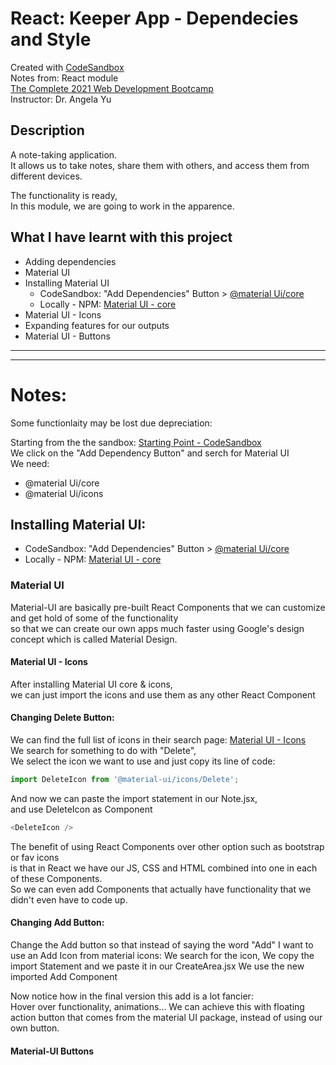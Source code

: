 # React: Keeper App - Dependecies and Style

Created with [CodeSandbox](https://codesandbox.io/)  
Notes from: React module  
[The Complete 2021 Web Development Bootcamp](https://www.udemy.com/course/the-complete-web-development-bootcamp/)  
Instructor: Dr. Angela Yu 

## Description

A note-taking application.      
It allows us to take notes, share them with others, and access them from different devices. 

The functionality is ready,     
In this module, we are going to work in the apparence.

## What I have learnt with this project

* Adding dependencies
* Material UI
* Installing Material UI
  * CodeSandbox: "Add Dependencies" Button > [@material Ui/core](https://codesandbox.io/examples/package/@material-ui/core)  
  * Locally - NPM:  [Material UI - core](https://www.npmjs.com/package/@material-ui/core)  
* Material UI - Icons
* Expanding features for our outputs
* Material UI - Buttons


---
---
# Notes:

Some functionlaity may be lost due depreciation:

Starting from the the sandbox: [Starting Point - CodeSandbox](https://codesandbox.io/s/keeper-part-3-starting-s13gn?fontsize=14&hidenavigation=1&theme=dark)      
We click on the "Add Dependency Button" and serch for Material UI     
We need:
* @material Ui/core 
* @material Ui/icons

## Installing Material UI:
* CodeSandbox: "Add Dependencies" Button > [@material Ui/core](https://codesandbox.io/examples/package/@material-ui/core)  
* Locally - NPM:  [Material UI - core](https://www.npmjs.com/package/@material-ui/core)  

### Material UI
Material-UI are basically pre-built React Components that we can customize and get hold of some of the functionality     
so that we can create our own apps much faster using Google's design concept which is called Material Design.

#### Material UI - Icons
After installing Material UI core & icons,    
we can just import the icons and use them as any other React Component


#### Changing Delete Button:
We can find the full list of icons in their search page: [Material UI - Icons](https://mui.com/components/material-icons/)  
We search for something to do with "Delete",     
We select the icon we want to use and just copy its line of code:
```javascript
import DeleteIcon from '@material-ui/icons/Delete';
```
And now we can paste the import statement in our Note.jsx,      
and use DeleteIcon as Component
```javascript
<DeleteIcon />
```

The benefit of using React Components over other option such as bootstrap or fav icons     
is that in React we have our JS, CSS and HTML combined into one in each of these Components.      
So we can even add Components that actually have functionality that we didn't even have to code up.

#### Changing Add Button:
Change the Add button so that instead of saying the word "Add" I want to use an Add Icon from material icons:
We search for the icon,
We copy the import Statement and we paste it in our CreateArea.jsx
We use the new imported Add Component

Now notice how in the final version this add is a lot fancier:    
Hover over functionality, animations...
We can achieve this with floating action button that comes from the material UI package, instead of using our own button.

#### Material-UI Buttons

